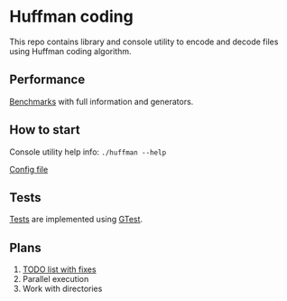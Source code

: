 # Huffman coding
This repo contains library and console utility to encode and decode files
using Huffman coding algorithm.

## Performance
[Benchmarks](/benchmarks) with full information and generators.

## How to start
Console utility help info: ```./huffman --help```

[Config file](/src/config.h)

## Tests
[Tests](/tests) are implemented using [GTest](https://github.com/google/googletest).

## Plans
1. [TODO list with fixes](/TODO.md)
2. Parallel execution
3. Work with directories
